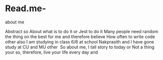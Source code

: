 # Read.me-
about me 

Abstract so About what is to do it or Jest to do it Many people  need random the thing on the best for me and therefore believe How often to write code other also I am studying in class 6/6 at school Nakprasith and l have gone study at CU and MU other 
So about me, I tall story to today or Not a thing your so, therefore, live your life every day and
